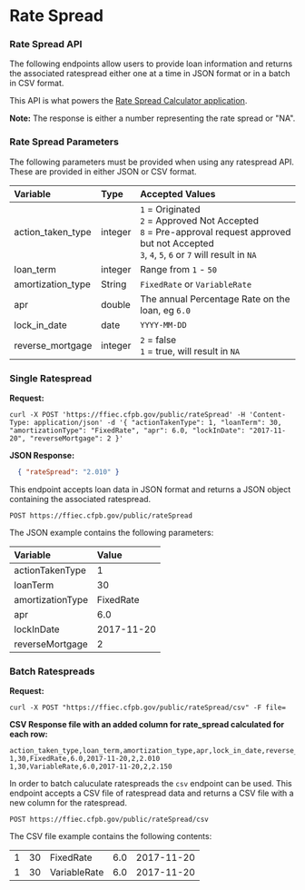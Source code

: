 # Rate Spread

### Rate Spread API

The following endpoints allow users to provide loan information and returns the associated ratespread either one at a time in JSON format or in a batch in CSV format.

This API is what powers the [Rate Spread Calculator application](https://ffiec.cfpb.gov/tools/rate-spread).

**Note:** The response is either a number representing the rate spread or "NA".

### Rate Spread Parameters

The following parameters must be provided when using any ratespread API. These are provided in either JSON or CSV format.

Variable | Type | Accepted Values |
|:-------|:-----|:----------------|
|action_taken_type | integer | `1` = Originated<br />`2` = Approved Not Accepted<br />`8` = Pre-approval request approved but not Accepted<br />`3`, `4`, `5`, `6` or `7` will result in `NA` |
|loan_term | integer | Range from `1` - `50`|
|amortization_type | String | `FixedRate` or `VariableRate`|
|apr | double | The annual Percentage Rate on the loan, eg `6.0`|
|lock_in_date | date |  `YYYY-MM-DD`|
|reverse_mortgage | integer | `2` = false<br />`1` = true, will result in `NA`|

### Single Ratespread

  **Request:**

  ```console
  curl -X POST 'https://ffiec.cfpb.gov/public/rateSpread' -H 'Content-Type: application/json' -d '{ "actionTakenType": 1, "loanTerm": 30, "amortizationType": "FixedRate", "apr": 6.0, "lockInDate": "2017-11-20", "reverseMortgage": 2 }'
  ```

  **JSON Response:**
  
  ```json
    { "rateSpread": "2.010" }
  ```

This endpoint accepts loan data in JSON format and returns a JSON object containing the associated ratespread.

`POST https://ffiec.cfpb.gov/public/rateSpread`

The JSON example contains the following parameters:

| Variable | Value |
|:---------|:------|
|actionTakenType | 1 |
|loanTerm | 30 |
|amortizationType | FixedRate |
|apr | 6.0 |
|lockInDate | 2017-11-20 |
|reverseMortgage | 2 |

### Batch Ratespreads

**Request:**

```text
curl -X POST "https://ffiec.cfpb.gov/public/rateSpread/csv" -F file=
```

**CSV Response file with an added column for rate_spread calculated for each row:**

```text
action_taken_type,loan_term,amortization_type,apr,lock_in_date,reverse_mortgage,rate_spread
1,30,FixedRate,6.0,2017-11-20,2,2.010
1,30,VariableRate,6.0,2017-11-20,2,2.150
```

In order to batch caluculate ratespreads the `csv` endpoint can be used. This endpoint accepts a CSV file of ratespread data and returns a CSV file with a new column for the ratespread.

`POST https://ffiec.cfpb.gov/public/rateSpread/csv`

The CSV file example contains the following contents:

|   |    |              |     |            |
|:--|:---|:-------------|:----|:-----------|
| 1 | 30 | FixedRate    | 6.0 | 2017-11-20 |
| 1 | 30 | VariableRate | 6.0 | 2017-11-20 |
